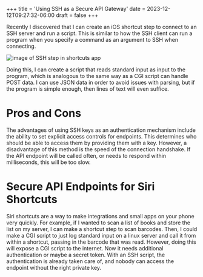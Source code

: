 +++
title = 'Using SSH as a Secure API Gateway'
date = 2023-12-12T09:27:32-06:00
draft = false
+++

Recently I discovered that I can create an iOS shortcut step to connect to an SSH server and run a script.
This is similar to how the SSH client can run a program when you specify a command as an argument to SSH when connecting.

![image of SSH step in shortcuts app](/run-shortcut-ssh-step.png)

Doing this, I can create a script that reads standard input as input to the program, which is analogous to the same way as a CGI script can handle POST data.
I can use JSON data in order to avoid issues with parsing, but if the program is simple enough, then lines of text will even suffice.

# Pros and Cons
The advantages of using SSH keys as an authentication mechanism include the ability to set explicit access controls for endpoints.
This determines who should be able to access them by providing them with a key. 
However, a disadvantage of this method is the speed of the connection handshake.
If the API endpoint will be called often, or needs to respond within milliseconds, this will be too slow.

# Secure API Endpoints for Siri Shortcuts
Siri shortcuts are a way to make integrations and small apps on your phone very quickly.
For example, if I wanted to scan a list of books and store the list on my server, I can make a shortcut step to scan barcodes. Then, I could make a CGI script to just log standard input on a linux server and call it from within a shortcut, passing in the barcode that was read.
However, doing this will expose a CGI script to the internet. Now it needs additional authentication or maybe a secret token.
With an SSH script, the authentication is already taken care of, and nobody can access the endpoint without the right private key.
